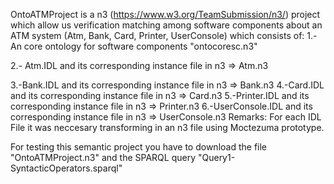OntoATMProject is a n3 (https://www.w3.org/TeamSubmission/n3/) project which allow us 
verification matching among software components
about an ATM system (Atm, Bank, Card, Printer, UserConsole)
which consists of:
1.- An core ontology for software components "ontocoresc.n3"

2.- Atm.IDL and its corresponding instance file in n3 => Atm.n3

3.-Bank.IDL and its corresponding instance file in n3 => Bank.n3
4.-Card.IDL and its corresponding instance file in n3 => Card.n3
5.-Printer.IDL and its corresponding instance file in n3 => Printer.n3
6.-UserConsole.IDL and its corresponding instance file in n3 => UserConsole.n3 
Remarks: For each IDL File it was neccesary transforming in an n3 file using
         Moctezuma prototype.

For testing this semantic project you have to download the file "OntoATMProject.n3"
and the SPARQL query "Query1-SyntacticOperators.sparql"  


